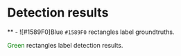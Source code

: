 # Detection results

** - ![#1589F0]Blue `#1589F0` rectangles label groundtruths.

<span style="color: green"> Green </span> rectangles label detection results.

